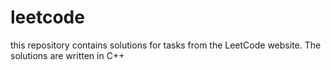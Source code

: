 # leetcode
this repository contains solutions for tasks from the LeetCode website. The solutions are written in C++
